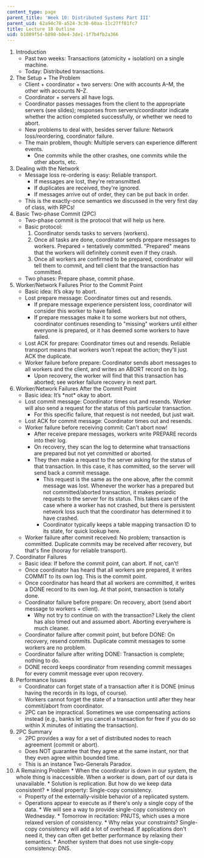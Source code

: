 ```yaml
---
content_type: page
parent_title: 'Week 10: Distributed Systems Part III'
parent_uid: 62a94c78-a524-3c30-60aa-11c27ff81fc7
title: Lecture 18 Outline
uid: b1089f5d-b898-b0e4-3de1-1f7b4fb2a366
---
```


1.  Introduction
    *   Past two weeks: Transactions (atomicity + isolation) on a single machine.
    *   Today: Distributed transactions.
2.  The Setup + The Problem
    *   Client + coordinator + two servers: One with accounts A–M, the other with accounts N–Z.
    *   Coordinator + servers all have logs.
    *   Coordinator passes messages from the client to the appropriate servers (see slides); responses from servers/coordinator indicate whether the action completed successfully, or whether we need to abort.
    *   New problems to deal with, besides server failure: Network loss/reordering, coordinator failure.
    *   The main problem, though: Multiple servers can experience different events.
        *   One commits while the other crashes, one commits while the other aborts, etc.
3.  Dealing with the Network
    *   Message loss re-ordering is easy: Reliable transport.
        *   If messages are lost, they're retransmitted.
        *   If duplicates are received, they're ignored.
        *   If messages arrive out of order, they can be put back in order.
    *   This is the exactly-once semantics we discussed in the very first day of class, with RPCs!
4.  Basic Two-phase Commit (2PC)
    *   Two-phase commit is the protocol that will help us here.
    *   Basic protocol:
        1.  Coordinator sends tasks to servers (workers).
        2.  Once all tasks are done, coordinator sends prepare messages to workers. Prepared = tentatively committed. "Prepared" means that the workers will definitely commit even if they crash.
        3.  Once all workers are confirmed to be prepared, coordinator will tell them to commit, and tell client that the transaction has committed.
    *   Two phases: Prepare phase, commit phase.
5.  Worker/Network Failures Prior to the Commit Point
    *   Basic idea: It’s okay to abort.
    *   Lost prepare message: Coordinator times out and resends.
        *   If prepare message experience persistent loss, coordinator will consider this worker to have failed.
        *   If prepare messages make it to some workers but not others, coordinator continues resending to "missing" workers until either everyone is prepared, or it has deemed some workers to have failed.
    *   Lost ACK for prepare: Coordinator times out and resends. Reliable transport means that workers won't repeat the action; they'll just ACK the duplicate.
    *   Worker failure before prepare: Coordinator sends abort messages to all workers and the client, and writes an ABORT record on its log.
        *   Upon recovery, the worker will find that this transaction has aborted; see worker failure recovery in next part.
6.  Worker/Network Failures After the Commit Point
    *   Basic idea: It’s \*not\* okay to abort.
    *   Lost commit message: Coordinator times out and resends. Worker will also send a request for the status of this particular transaction.
        *   For this specific failure, that request is not needed, but just wait.
    *   Lost ACK for commit message: Coordinator times out and resends.
    *   Worker failure before receiving commit: Can't abort now!
        *   After receive prepare messages, workers write PREPARE records into their log.
        *   On recovery, they scan the log to determine what transactions are prepared but not yet committed or aborted.
        *   They then make a request to the server asking for the status of that transaction. In this case, it has committed, so the server will send back a commit message.
            *   This request is the same as the one above, after the commit message was lost. Whenever the worker has a prepared but not committed/aborted transaction, it makes periodic requests to the server for its status. This takes care of the case where a worker has not crashed, but there is persistent network loss such that the coordinator has determined it to have crashed.
            *   Coordinator typically keeps a table mapping transaction ID to its state, for quick lookup here.
    *   Worker failure after commit received: No problem; transaction is committed. Duplicate commits may be received after recovery, but that's fine (hooray for reliable transport).
7.  Coordinator Failures
    *   Basic idea: If before the commit point, can abort. If not, can’t!
    *   Once coordinator has heard that all workers are prepared, it writes COMMIT to its own log. This is the commit point.
    *   Once coordinator has heard that all workers are committed, it writes a DONE record to its own log. At that point, transaction is totally done.
    *   Coordinator failure before prepare: On recovery, abort (send abort message to workers + client).
        *   Why not try to continue on with the transaction? Likely the client has also timed out and assumed abort. Aborting everywhere is much cleaner.
    *   Coordinator failure after commit point, but before DONE: On recovery, resend commits. Duplicate commit messages to some workers are no problem.
    *   Coordinator failure after writing DONE: Transaction is complete; nothing to do.
    *   DONE record keeps coordinator from resending commit messages for every commit message ever upon recovery.
8.  Performance Issues
    *   Coordinator can forget state of a transaction after it is DONE (minus having the records in its logs, of course).
    *   Workers cannot forget the state of a transaction until after they hear commit/abort from coordinator.
    *   2PC can be impractical. Sometimes we use compensating actions instead (e.g., banks let you cancel a transaction for free if you do so within X minutes of initiating the transaction).
9.  2PC Summary
    *   2PC provides a way for a set of distributed nodes to reach agreement (commit or abort).
    *   Does NOT guarantee that they agree at the same instant, nor that they even agree within bounded time.
    *   This is an instance Two-Generals Paradox.
10.  A Remaining Problem
    *   When the coordinator is down in our system, the whole thing is inaccessible. When a worker is down, part of our data is unavailable.
    *   Solution is replication. But how do we keep data consistent?
    *   Ideal property: Single-copy consistency.
        *   Property of the externally-visible behavior of a replicated system.
        *   Operations appear to execute as if there's only a single copy of the data.
    *   We will see a way to provide single-copy consistency on Wednesday.
    *   Tomorrow in recitation: PNUTS, which uses a more relaxed version of consistency.
    *   Why relax your constraints? Single-copy consistency will add a lot of overhead. If applications don't need it, they can often get better performance by relaxing their semantics.
    *   Another system that does not use single-copy consistency: DNS.